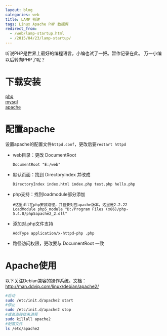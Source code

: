 ```yaml
---
layout: blog
categories: web
title: LAMP 搭建
tags: Linux Apache PHP 数据库
redirect_from:
  - /web/lamp-startup.html
  - /2015/04/23/lamp-startup/
---
```


听说PHP是世界上最好的编程语言，小编也试了一把。暂作记录在此。
万一小编以后转向PHP了呢？

# 下载安装

[php](http://www.php.net)  
[mysql](http://httpd.apache.org)  
[apache](http://www.mysql.com/)  

# 配置apache

设置apache的配置文件`httpd.conf`，更改后要`restart httpd`

* web目录：更改 DocumentRoot 

    ```
    DocumentRoot "E:/web" 
    ```
    
* 默认页面：找到 DirectoryIndex 并改成

    ```
    DirectoryIndex index.html index.php test.php hello.php
    ```
    
* php支持：找到loadmodule部分添加

    ```
    #这里dll在php安装路径，并且要对应apache版本，这里是2.2.22
    LoadModule php5_module "D:/Program Files (x86)/php-5.4.8/php5apache2_2.dll"
    ```
    
* 添加对.php文件支持

    ```
    AddType application/x-httpd-php .php 
    ```
    
* 路径访问权限，更改要与 DocumentRoot 一致

# Apache使用

以下关注Debian兼容的操作系统。文档：http://man.ddvip.com/linux/debian/apache2/
	
```bash	
#启动
sudo /etc/init.d/apache2 start
#停止
sudo /etc/init.d/apache2 stop
#或者直接结束进程
sudo killall apache2
#配置文件
ls /etc/apache2
```
